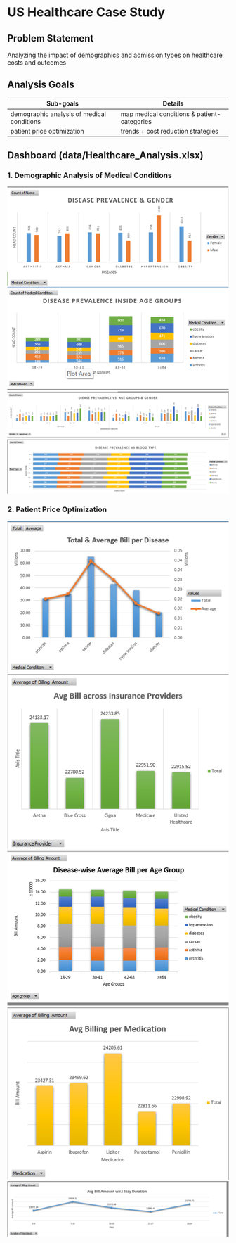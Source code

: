 # US Healthcare Case Study

## Problem Statement

Analyzing the impact of demographics and admission types on healthcare costs and outcomes

## Analysis Goals

| Sub-goals                                  | Details                                           | 
|--------------------------------------------|---------------------------------------------------|
| demographic analysis of medical conditions | map medical conditions & patient-categories       |
| patient price optimization                 | trends + cost reduction strategies                |

## Dashboard (data/Healthcare_Analysis.xlsx)

### 1. Demographic Analysis of Medical Conditions
![gender VS disease](image.png)
![ageGroup VS disease](image-1.png)
![gender & ageGroup VS disease](image-2.png)
![blood types VS disease](image-3.png)

### 2. Patient Price Optimization
![avg bill per disease](image-4.png)
![avg bill per insurance provider](image-5.png)
![avg bill per age group](image-6.png)
![avg bill per medication](image-7.png)
![avg bill per days of stay](image-8.png)